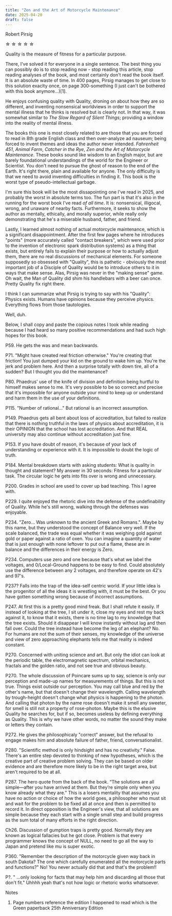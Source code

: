 ```yaml
---
title: "Zen and the Art of Motorcycle Maintenance"
date: 2025-04-20
draft: false
---
```


Robert Pirsig

&#9734; &#9734; &#9734; &#9734; &#9734;

Quality is the measure of fitness for a particular purpose.

There, I've solved it for everyone in a single sentence. The best thing you can possibly do is to stop reading now - stop reading this article, stop reading analyses of the book, and most certainly don't read the book itself. It is an absolute waste of time. In 400 pages, Pirsig manages to get close to this solution exaclty once, on page 300-something (I just can't be bothered with this book anymore...)[1].

He enjoys confusing quality with Quality, droning on about how they are so different, and inventing nonsensical worldviews in order to support the mental illness that he thinks is resolved but is clearly not. In that way, it was somewhat similar to _The Slow Regard of Silent Things_; providing a window into the reality of mental illness.

The books this one is most closely related to are those that you are forced to read in 8th grade English class and then over-analyze ad nauseum; being forced to invent themes and ideas the author never intended. _Fahrenheit 451_, _Animal Farm_, _Catcher in the Rye_, _Zen and the Art of Motorcycle Maintenance_. These books sound like wisdom to an English major, but are barely foundational understandings of the world for the Engineer or Scientist. You don't need to pursue the ghost of reason to the end of the Earth. It's right there, plain and available for anyone. The only difficulty is that we need to avoid inventing difficulties in finding it. This book is the worst type of pseudo-intellectual garbage.

I'm sure this book will be the most dissapointing one I've read in 2025, and probably the worst in absolute terms too. The fun part is that it's also in the running for the worst book I've read _of all time_. It is: nonsensical, illigocal, wrong, and unaware of nearby facts. Furthermore, it seeks to show the author as mentally, ethically, and morally superior, while really only demonstrating that he's a miserable husband, father, and friend.

Lastly, I learned almost nothing of actual motorcycle maintenance, which is a significant disappointment. After the first few pages where he introduces "points" (more accurately called "contact breakers", which were used prior to the invention of electronic spark distribution systems) as a thing that exists, but entirely fails to explain their purpose or how to actually adjust them, there are no real discussions of mechanical elements. For someone supposedly so obsessed with "Quality", this is pathetic - obviously the most important job of a Disciple of Quality would be to introduce others to it in ways that make sense. Alas, Pirsig was never in the "making sense" game. Oh wait, the Man of Quality did shim his handlebars with a beer can once. Pretty Quality fix right there.

I think I can summarize what Pirsig is trying to say with his "Quality": Physics exists. Humans have opinions because they perceive physics. Everything flows from those tautologies.

Well, duh.

Below, I shall copy and paste the copious notes I took while reading because I had heard so many positive recommendations and had such high hopes for this book.

P59. He gets the was and mean backwards.

P71. "Might have created real friction otherwise." You're creating that friction! You just dumped your kid on the ground to wake him up. You're the jerk and problem here. And then a surprise totally with down tire, all of a sudden? But I thought you did the maintenance?

P80. Phaedrus' use of the knife of division and definition being hurtful to himself makes sense to me. It's very possible to be so correct and precise that it's impossible for anyone outside your mind to keep up or understand and harm them in the use of your definitions.

P115. "Number of rational..." But rational is an incorrect assumption.

P149. Phaedrus gets all bent about loss of accreditation, but failed to realize that there is nothing truthful in the laws of physics about accreditation, it is their OPINION that the school has lost accreditation. And that REAL university may also continue without accreditation just fine.

P153. If you have doubt of reason, it's because of your lack of understanding or experience with it. It is impossible to doubt the logic of truth.

P184. Mental breakdown starts with asking students: What is quality in thought and statement? My answer in 30 seconds: Fitness for a particular task. The circular logic he gets into fits over is wrong and unnecessary.

P200. Grades in school are used to cover up bad teaching. This I agree with.

P229. I quite enjoyed the rhetoric dive into the defense of the undefinability of Quality. While he's still wrong, walking through the defenses was enjoyable.

P234. "Zero... Was unknown to the ancient Greek and Romans.". Maybe by this name, but they understood the concept of Balance very well. If the scale balanced, the trade was equal whether it was weighing gold against gold or paper against a ratio of oxen. You can imagine a quantity of water that is just enough with none leftover to put out a flame, these are in balance and the differences in their energy is Zero.

P234. Computers use zero and one because that's what we label the voltages, and 0/Local-Ground happens to be easy to find. Could absolutely use the difference between any 2 voltages, and therefore operate on 42's and 97's.

P237? Falls into the trap of the idea-self centric world. If your little idea is the progenitor of all the ideas it is wrestling with, it must be the best. Or you have gotten something wrong because of incorrect assumptions.

P247. At first this is a pretty good mind freak. But I shall refute it easily. If instead of looking at the tree, I sit under it, close my eyes and rest my back against it, to know that it exists, there is no time lag to my knowledge that the tree exists. Should it disappear I will know instantly without lag and then fall over. Could the tree instead have become the leg of an elephant? No. For humans are not the sum of their senses, my knowledge of the universe and view of zero approaching elephants tells me that reality is indeed constant.

P270. Concerned with uniting science and art. But only the idiot can look at the periodic table, the electromagnetic spectrum, orbital mechanics, fractals and the golden ratio, and not see true and obvious beauty.

P270. The whole discussion of Poincare sums up to say, science is only our perception and made-up names for measurements of things. But this is not true. Things exist outside our perception. You may call blue and red by the other's name, but that doesn't change their wavelength. Calling wavelength by trough-height doesn't change what physics is happening to the photon. And calling that photon by the name rose doesn't make it smell any sweeter, for smell is still not a property of rose-photon. Maybe this is the elusive Quality he searches for, but if so, becomes useless by defining everything as Quality. This is why we have other words, no matter the sound they make or letters they contain.

P272. He gives the philosophicaly "correct" answer, but the refusal to engage makes him and absolute failure of father, friend, conversationalist.

P280. "Scientific method is only hindsight and has no creativity." False. There's an entire step devoted to thinking of new hypotheses, which is the creative part of creative problem solving. They can be based on older evidence and are therefore more likely to be in the right target area, but aren't required to be at all.

P287. The hero quote from the back of the book. “The solutions are all simple—after you have arrived at them. But they’re simple only when you know already what they are.” This is a losers mentality that assumes you have no action or choice of how the world goes, a philosopher who must sit and wait for the problem to be fixed all at once and then is permitted to record it. In direct opposition is the Engineer's view, that all solutions are simple because they each start with a single small step and build progress as the sum total of many efforts in the right direction.

Ch26. Discussion of gumption traps is pretty good. Normally they are known as logical fallacies but he got close. Problem is that every programmer knows the concept of NULL, no need to go all the way to Japan and pretend like mu is super exotic.

P360. "Remember the description of the motorcycle given way back in south Dakota? The one which carefully enumerated all the motorcycle parts and functions?" No! You never actually did that and that's the problem!!

P?. " ...only looking for facts that may help him and discarding all those that don't fit." Uhhhh yeah that's not how logic or rhetoric works whatsoever.

Notes

1. Page numbers reference the edition I happened to read which is the Green paperback 25th Anniversary Edition
